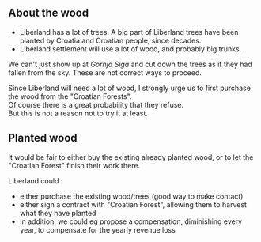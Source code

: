 

About the wood
--------------
* Liberland has a lot of trees. A big part of Liberland trees have been planted by Croatia and Croatian people, since decades.
* Liberland settlement will use a lot of wood, and probably big trunks.  

We can't just show up at <i>Gornja Siga</i> and cut down the trees as if they had fallen from the sky.
These are not correct ways to proceed.

Since Liberland will need a lot of wood, I strongly urge us to first purchase the wood from the "Croatian Forests".  
Of course there is a great probability that they refuse.  
But this is not a reason not to try it at least.
<br>

Planted wood
------------
It would be fair to either buy the existing already planted wood,
or to let the "Croatian Forest" finish their work there.

Liberland could :
* either purchase the existing wood/trees (good way to make contact)
* either sign a contract with "Croatian Forest", allowing them to harvest what they have planted
* in addition, we could eg propose a compensation, diminishing every year, to compensate for the yearly revenue loss
<br>


<!--
You cannot propose 0$ for something to somebody who thinks that the something has value.
Not only has value, but brings him revenue every year.

In October 2023,
a very necessary (but probably not so easy) task seems to open negociations with "Croatian Forest" 
concerning Liberland settlement and the existing presence of  "Croatian Forest" in <i>Gornja Siga</i>.  

This could be advantageous for both sides.
This would allow Croatia to officially own the concerned pieces of land.

Before opening negociations, we must prepare them.

Une façon toute bête de prendre contact avec "Croatian Forests" serait de leur proposer d'acheter du terrain à proximité de LL.
Du terrain utile pour nous, eg pour embarcadère, pour commencer à créer une zone tampon.

il faut :
* recenser les LL croates
* on devrait identifier les interlocuteurs
* monter un groupe de travail pour aller au contact avec les Croates. ça existe sans doute déjà.
* chiffrer le CA annuel de l'exploitation du bois à Gornja Siga
-->



<!--
to come on <i>Gornja Siga</i> and simply cut trees as if they were planted by us.
-->
